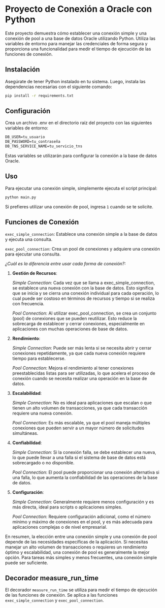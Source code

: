 # Proyecto de Conexión a Oracle con Python

Este proyecto demuestra cómo establecer una conexión simple y una conexión de pool a una base de datos Oracle utilizando Python. Utiliza las variables de entorno para manejar las credenciales de forma segura y proporciona una funcionalidad para medir el tiempo de ejecución de las funciones de conexión.

## Instalación

Asegúrate de tener Python instalado en tu sistema. Luego, instala las dependencias necesarias con el siguiente comando:

```bash
pip install -r requirements.txt
```

## Configuración

Crea un archivo .env en el directorio raíz del proyecto con las siguientes variables de entorno:

```txt
DB_USER=tu_usuario
DB_PASSWORD=tu_contraseña
DB_TNS_SERVICE_NAME=tu_servicio_tns
```

Estas variables se utilizarán para configurar la conexión a la base de datos Oracle.

## Uso

Para ejecutar una conexión simple, simplemente ejecuta el script principal:

```bash
python main.py
```

Si prefieres utilizar una conexión de pool, ingresa `1` cuando se te solicite.

## Funciones de Conexión

`exec_simple_connection`: Establece una conexión simple a la base de datos y ejecuta una consulta.

`exec_pool_connection`: Crea un pool de conexiones y adquiere una conexión para ejecutar una consulta.

*¿Cuál es la diferencia entre usar cada forma de conexión?:*

1. **Gestión de Recursos**:

    *Simple Connection*: Cada vez que se llama a exec_simple_connection, se establece una nueva conexión con la base de datos. Esto significa que se inicia y se cierra una conexión individual para cada operación, lo cual puede ser costoso en términos de recursos y tiempo si se realiza con frecuencia.

    *Pool Connection*: Al utilizar exec_pool_connection, se crea un conjunto (pool) de conexiones que se pueden reutilizar. Esto reduce la sobrecarga de establecer y cerrar conexiones, especialmente en aplicaciones con muchas operaciones de base de datos.

2. **Rendimiento**:

    *Simple Connection*: Puede ser más lenta si se necesita abrir y cerrar conexiones repetidamente, ya que cada nueva conexión requiere tiempo para establecerse.

    *Pool Connection*: Mejora el rendimiento al tener conexiones preestablecidas listas para ser utilizadas, lo que acelera el proceso de conexión cuando se necesita realizar una operación en la base de datos.

3. **Escalabilidad**:

    *Simple Connection*: No es ideal para aplicaciones que escalan o que tienen un alto volumen de transacciones, ya que cada transacción requiere una nueva conexión.

    *Pool Connection*: Es más escalable, ya que el pool maneja múltiples conexiones que pueden servir a un mayor número de solicitudes simultáneas.

4. **Confiabilidad**:

    *Simple Connection*: Si la conexión falla, se debe establecer una nueva, lo que puede llevar a una falla si el sistema de base de datos está sobrecargado o no disponible.

    *Pool Connection*: El pool puede proporcionar una conexión alternativa si una falla, lo que aumenta la confiabilidad de las operaciones de la base de datos.

5. **Configuración**:

    *Simple Connection*: Generalmente requiere menos configuración y es más directa, ideal para scripts o aplicaciones simples.

    *Pool Connection*: Requiere configuración adicional, como el número mínimo y máximo de conexiones en el pool, y es más adecuada para aplicaciones complejas o de nivel empresarial.

En resumen, la elección entre una conexión simple y una conexión de pool depende de las necesidades específicas de la aplicación. Si necesitas manejar un alto volumen de transacciones o requieres un rendimiento óptimo y escalabilidad, una conexión de pool es generalmente la mejor opción. Para tareas más simples y menos frecuentes, una conexión simple puede ser suficiente.

## Decorador measure_run_time

El decorador `measure_run_time` se utiliza para medir el tiempo de ejecución de las funciones de conexión. Se aplica a las funciones `exec_simple_connection` y `exec_pool_connection`.
